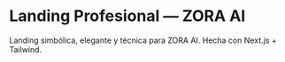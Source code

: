 # Landing Profesional — ZORA AI

Landing simbólica, elegante y técnica para ZORA AI. Hecha con Next.js + Tailwind.
